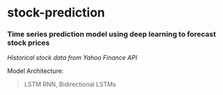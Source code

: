 # stock-prediction
### Time series prediction model using deep learning to forecast stock prices

_Historical stock data from Yahoo Finance API_

Model Architecture:
> LSTM RNN, Bidirectional LSTMs
